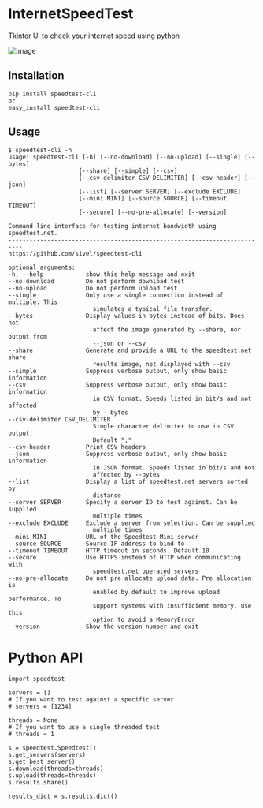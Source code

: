 # InternetSpeedTest
Tkinter UI to check your internet speed using python

![image](https://user-images.githubusercontent.com/29086241/234957925-a8ba8df0-e07e-44df-b5bf-14ba9e3c3082.png)


## Installation

    pip install speedtest-cli
    or
    easy_install speedtest-cli
    
## Usage

    $ speedtest-cli -h
    usage: speedtest-cli [-h] [--no-download] [--no-upload] [--single] [--bytes]
                        [--share] [--simple] [--csv]
                        [--csv-delimiter CSV_DELIMITER] [--csv-header] [--json]
                        [--list] [--server SERVER] [--exclude EXCLUDE]
                        [--mini MINI] [--source SOURCE] [--timeout TIMEOUT]
                        [--secure] [--no-pre-allocate] [--version]

    Command line interface for testing internet bandwidth using speedtest.net.
    --------------------------------------------------------------------------
    https://github.com/sivel/speedtest-cli

    optional arguments:
    -h, --help            show this help message and exit
    --no-download         Do not perform download test
    --no-upload           Do not perform upload test
    --single              Only use a single connection instead of multiple. This
                            simulates a typical file transfer.
    --bytes               Display values in bytes instead of bits. Does not
                            affect the image generated by --share, nor output from
                            --json or --csv
    --share               Generate and provide a URL to the speedtest.net share
                            results image, not displayed with --csv
    --simple              Suppress verbose output, only show basic information
    --csv                 Suppress verbose output, only show basic information
                            in CSV format. Speeds listed in bit/s and not affected
                            by --bytes
    --csv-delimiter CSV_DELIMITER
                            Single character delimiter to use in CSV output.
                            Default ","
    --csv-header          Print CSV headers
    --json                Suppress verbose output, only show basic information
                            in JSON format. Speeds listed in bit/s and not
                            affected by --bytes
    --list                Display a list of speedtest.net servers sorted by
                            distance
    --server SERVER       Specify a server ID to test against. Can be supplied
                            multiple times
    --exclude EXCLUDE     Exclude a server from selection. Can be supplied
                            multiple times
    --mini MINI           URL of the Speedtest Mini server
    --source SOURCE       Source IP address to bind to
    --timeout TIMEOUT     HTTP timeout in seconds. Default 10
    --secure              Use HTTPS instead of HTTP when communicating with
                            speedtest.net operated servers
    --no-pre-allocate     Do not pre allocate upload data. Pre allocation is
                            enabled by default to improve upload performance. To
                            support systems with insufficient memory, use this
                            option to avoid a MemoryError
    --version             Show the version number and exit


# Python API
    import speedtest

    servers = []
    # If you want to test against a specific server
    # servers = [1234]

    threads = None
    # If you want to use a single threaded test
    # threads = 1

    s = speedtest.Speedtest()
    s.get_servers(servers)
    s.get_best_server()
    s.download(threads=threads)
    s.upload(threads=threads)
    s.results.share()

    results_dict = s.results.dict()
